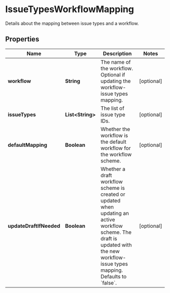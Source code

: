 

# IssueTypesWorkflowMapping

Details about the mapping between issue types and a workflow.
## Properties

Name | Type | Description | Notes
------------ | ------------- | ------------- | -------------
**workflow** | **String** | The name of the workflow. Optional if updating the workflow-issue types mapping. |  [optional]
**issueTypes** | **List&lt;String&gt;** | The list of issue type IDs. |  [optional]
**defaultMapping** | **Boolean** | Whether the workflow is the default workflow for the workflow scheme. |  [optional]
**updateDraftIfNeeded** | **Boolean** | Whether a draft workflow scheme is created or updated when updating an active workflow scheme. The draft is updated with the new workflow-issue types mapping. Defaults to &#x60;false&#x60;. |  [optional]



